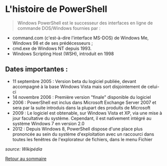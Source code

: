 # L'histoire de PowerShell

> Windows PowerShell est le successeur des interfaces en ligne de commande DOS/Windows fournies par :

- command.com (c'est-à-dire l'interface MS-DOS) de Windows Me, Windows 98 et de ses prédécesseurs ;
- cmd.exe de Windows NT depuis 1993.
- Windows Scripting Host (WSH), introduit en 1998

## Dates importantes :

- 11 septembre 2005 : Version beta du logiciel publiée, devant accompagné à la base Windows Vista mais sort disjointement de celui-ci
- 14 novembre 2006 : Première version "finale" disponible du logiciel
- 2006 : PowerShell est inclus dans Microsoft Exchange Server 2007 et sera par la suite introduis dans la plupart des produits de Microsoft
- 2009 : Le logiciel est obtenable, sur Windows Vista et XP, via une mise à jour facultative du système. Cependant, il est nativement intégré au système Windows 7 en version 2.0
- 2012 : Depuis Windows 8, PowerShell dispose d'une place plus prononcée au sein du système d'exploitation avec un raccourci dans toutes les fenêtres de l'explorateur de fichiers, dans le menu Fichier

*source: Wikipédia*

[Retour au sommaire](https://github.com/NatSch45/linux/blob/master/Powershell/README.md)
